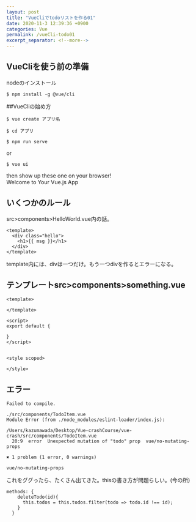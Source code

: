 ```yaml
---
layout: post
title: "VueCliでtodoリストを作る01"
date: 2020-11-3 12:39:36 +0900
categories: Vue
permalink: /vueCli-todo01
excerpt_separator: <!--more-->
---
```


<!--more-->

## VueCliを使う前の準備
nodeのインストール
```
$ npm install -g @vue/cli
```

##VueCliの始め方
```
$ vue create アプリ名
```
```
$ cd アプリ
```
```
$ npm run serve 
```
or 
```
$ vue ui
```
then show up these one on your browser!<br> 
Welcome to Your Vue.js App

## いくつかのルール
src>components>HelloWorld.vue内の話。
```vue
<template>
  <div class="hello">
    <h1>{{ msg }}</h1>
  </div>
</template>
```
template内には、divは一つだけ。もう一つdivを作るとエラーになる。

## テンプレートsrc>components>something.vue

```vue
<template>
    
</template>

<script>
export default {
    
}
</script>


<style scoped>

</style>
```

## エラー
```
Failed to compile.

./src/components/TodoItem.vue
Module Error (from ./node_modules/eslint-loader/index.js):

/Users/kazumawada/Desktop/Vue-crashCourse/vue-crash/src/components/TodoItem.vue
  20:9  error  Unexpected mutation of "todo" prop  vue/no-mutating-props

✖ 1 problem (1 error, 0 warnings)
```

```
vue/no-mutating-props
```
これをググったら、たくさん出てきた。thisの書き方が問題らしい。(今の所)

```
methods: {
    deleteTodo(id){
      this.todos = this.todos.filter(todo => todo.id !== id);
    }
  }
```
